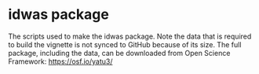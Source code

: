 # idwas package

The scripts used to make the idwas package. Note the data that is required to build the vignette is not synced to GitHub because of its size. The full package, including the data, can be downloaded from Open Science Framework: https://osf.io/yatu3/

